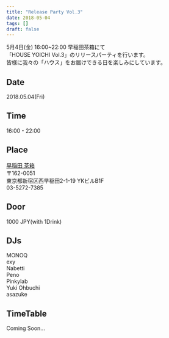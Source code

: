```yaml
---
title: "Release Party Vol.3"
date: 2018-05-04
tags: []
draft: false
---
```


5月4日(金) 16:00~22:00 早稲田茶箱にて  
「HOUSE YOICHI Vol.3」のリリースパーティを行います。  
皆様に我々の「ハウス」をお届けできる日を楽しみにしています。  

## Date
2018.05.04(Fri)

## Time
16:00 - 22:00

## Place
[早稲田 茶箱](http://sabaco.jp/)  
〒162-0051  
東京都新宿区西早稲田2-1-19 YKビルB1F  
03-5272-7385

## Door
1000 JPY(with 1Drink)

## DJs
MONOQ  
exy  
Nabetti  
Peno  
Pinkylab  
Yuki Ohbuchi  
asazuke

## TimeTable
Coming Soon...
